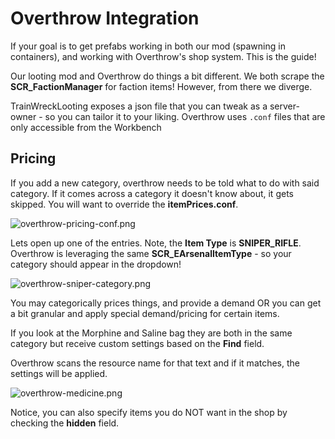 ﻿# Overthrow Integration

If your goal is to get prefabs working in both our mod (spawning in containers), and working with Overthrow's shop system. This is the guide!

Our looting mod and Overthrow do things a bit different. We both scrape the **SCR_FactionManager** for faction items! However, from there we diverge.

TrainWreckLooting exposes a json file that you can tweak as a server-owner - so you can tailor it to your liking. 
Overthrow uses `.conf` files that are only accessible from the Workbench

## Pricing

If you add a new category, overthrow needs to be told what to do with said category. If it comes across a category it doesn't know about, it 
gets skipped. You will want to override the **itemPrices.conf**.

![overthrow-pricing-conf.png](overthrow-pricing-conf.png)

Lets open up one of the entries. Note, the **Item Type** is **SNIPER_RIFLE**. Overthrow is leveraging the 
same **SCR_EArsenalItemType** - so your category should appear in the dropdown!

![overthrow-sniper-category.png](overthrow-sniper-category.png)

You may categorically prices things, and provide a demand OR you can get a bit granular and apply special demand/pricing 
for certain items.

If you look at the Morphine and Saline bag they are both in the same category but receive custom settings based on the **Find** field. 

Overthrow scans the resource name for that text and if it matches, the settings will be applied.

![overthrow-medicine.png](overthrow-medicine.png)

Notice, you can also specify items you do NOT want in the shop by checking the **hidden** field.
